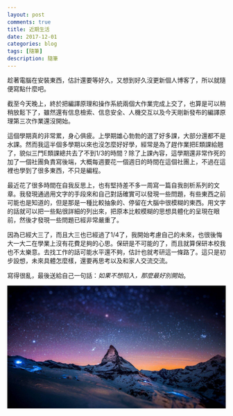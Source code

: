 ```yaml
---
layout: post
comments: true
title: 近期生活
date: 2017-12-01
categories: blog
tags: [隨筆]
description: 隨筆
---
```




​	趁著電腦在安裝東西，估計還要等好久，又想到好久沒更新個人博客了，所以就隨便寫點什麼吧。

​	截至今天晚上，終於把編譯原理和操作系統兩個大作業完成上交了，也算是可以稍稍放鬆下了，雖然還有信息檢索、信息安全、人機交互以及今天剛新發布的編譯原理第三次作業還沒開始。

​	這個學期真的非常累，身心俱疲。上學期雄心勃勃的選了好多課，大部分還都不是水課。然而我這半個多學期以來也沒怎麼好好學，經常是為了趕作業把E類課給翹了，貌似三門E類課總共去了不到1/3的時間？除了上課內容，這學期還非常作死的加了一個社團負責寫後端，大概每週要花一個週日的時間在這個社團上，不過在這裡也學到了很多東西，不只是編程。

​	最近花了很多時間在自我反思上，也有堅持差不多一周寫一篇自我剖析系列的文章。我發現通過用文字的手段來和自己對話確實可以發現一些問題，有些東西之前可能也是知道的，但是那是一種比較抽象的、停留在大腦中很模糊的東西。用文字的話就可以把一些點很詳細的列出來，把原本比較模糊的思想具體化的呈現在眼前，然後才發現一些問題已經非常嚴重了。

​	因為已經大三了，而且大三也已經過了1/4了，我開始考慮自己的未來，也很後悔大一大二在學業上沒有花費足夠的心思。保研是不可能的了，而且就算保研本校我也不太樂意。去找工作的話可能水平還不夠，估計也就考研這一條路了。這只是初步設想，未來具體怎麼樣，還要再思考以及和家人交流交流。

​	寫得很亂，最後送給自己一句話：*如果不想陷入，那麼最好別開始*。

![](../img/20171201/timg.jpg)